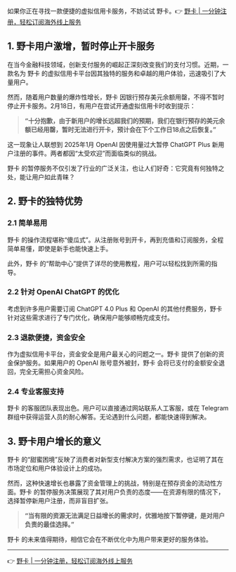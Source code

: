 如果你正在寻找一款便捷的虚拟信用卡服务，不妨试试 野卡。👉 [野卡 | 一分钟注册，轻松订阅海外线上服务](https://bit.ly/bewildcard)

## 1. 野卡用户激增，暂时停止开卡服务

在当今金融科技领域，创新支付服务的崛起正深刻改变我们的支付习惯。近期，一款名为 野卡 的虚拟信用卡平台因其独特的服务和卓越的用户体验，迅速吸引了大量用户。

然而，随着用户数量的爆炸性增长，野卡 因银行预存美元余额用罄，不得不暂时停止开卡服务。2月18日，有用户在尝试开通虚拟信用卡时收到提示：

> **“十分抱歉，由于新用户的增长远超我们的预期，我们在银行预存的美元余额已经用罄，暂时无法进行开卡，预计会在下个工作日18点之后恢复。”**

这一现象让人联想到 2025年1月 OpenAI 因使用量过大暂停 ChatGPT Plus 新用户注册的事件。两者都因“太受欢迎”而面临类似的挑战。

野卡 的暂停服务不仅引发了行业的广泛关注，也让人们好奇：它究竟有何独特之处，能让用户如此青睐？

## 2. 野卡的独特优势

### 2.1 简单易用

野卡 的操作流程堪称“傻瓜式”。从注册账号到开卡，再到充值和订阅服务，全程简单易懂，即使是新手也能快速上手。

此外，野卡 的“帮助中心”提供了详尽的使用教程，用户可以轻松找到所需的指导。

### 2.2 针对 OpenAI ChatGPT 的优化

考虑到许多用户需要订阅 ChatGPT 4.0 Plus 和 OpenAI 的其他付费服务，野卡 针对这些需求进行了专门优化，确保用户能够顺畅完成支付。

### 2.3 退款便捷，资金安全

作为虚拟信用卡平台，资金安全是用户最关心的问题之一。野卡 提供了创新的资金保护服务。如果用户的 OpenAI 账号意外被封，野卡 会将已支付的金额安全退回，完全无需担心资金风险。

### 2.4 专业客服支持

野卡 的客服团队表现出色。用户可以直接通过网站联系人工客服，或在 Telegram 群组中获得运营人员的耐心解答。无论遇到什么问题，都能快速得到解决。

## 3. 野卡用户增长的意义

野卡 的“甜蜜困境”反映了消费者对新型支付解决方案的强烈需求，也证明了其在市场定位和用户体验设计上的成功。

然而，这种快速增长也暴露了资金管理上的挑战，特别是在预存资金的流动性方面。野卡 的暂停服务决策展现了其对用户负责的态度——在资源有限的情况下，选择暂停新用户注册，而非盲目扩张。

> **“当有限的资源无法满足日益增长的需求时，优雅地按下暂停键，是对用户负责的最佳选择。”**

野卡 的未来值得期待，相信它会在不断优化中为用户带来更好的服务体验。

---

👉 [野卡 | 一分钟注册，轻松订阅海外线上服务](https://bit.ly/bewildcard)
